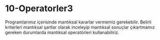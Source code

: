 # 10-Operatorler3
Programlarımız içerisinde mantıksal kararlar vermemiz gerekebilir. Belirli kriterleri mantıksal şartlar olarak inceleyip mantıksal sonuçlar çıkartmamız gereken durumlarda mantıksal operatörleri kullanabiliriz.


